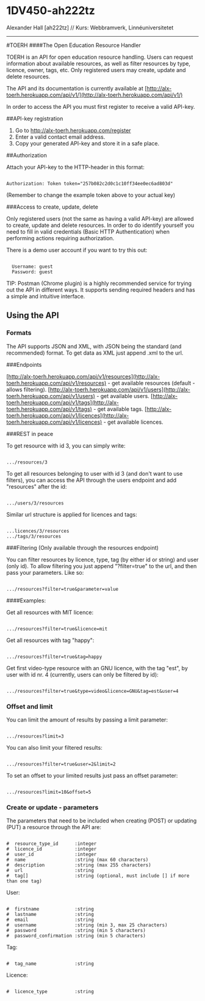 1DV450-ah222tz
==============

Alexander Hall [ah222tz] // Kurs: Webbramverk, Linnéuniversitetet

- - -

#TOERH
####The Open Education Resource Handler

TOERH is an API for open education resource handling. Users can request information about available resources, as well as filter resources by type, licence, owner, tags, etc. Only registered users may create, update and delete resources.

The API and its documentation is currently available at [http://alx-toerh.herokuapp.com/api/v1/](http://alx-toerh.herokuapp.com/api/v1/)

In order to access the API you must first register to receive a valid API-key.

##API-key registration

1. Go to http://alx-toerh.herokuapp.com/register
2. Enter a valid contact email address.
3. Copy your generated API-key and store it in a safe place.

##Authorization

Attach your API-key to the HTTP-header in this format:

```

Authorization: Token token="257b082c2d0c1c10ff34ee0ec6ad803d"

```

(Remember to change the example token above to your actual key)

###Access to create, update, delete

Only registered users (not the same as having a valid API-key) are allowed to create, update and delete resources. In order to do identify yourself you need to fill in valid credentials (Basic HTTP Authentication) when performing actions requiring authorization.

There is a demo user account if you want to try this out:

```

  Username: guest
  Password: guest

```

TIP: Postman (Chrome plugin) is a highly recommended service for trying out the API in different ways. It supports sending required headers and has a simple and intuitive interface.

## Using the API

### Formats
The API supports JSON and XML, with JSON being the standard (and recommended) format. To get data as XML just append .xml to the url.

###Endpoints

[http://alx-toerh.herokuapp.com/api/v1/resources](http://alx-toerh.herokuapp.com/api/v1/resources) - get available resources (default - allows filtering).
[http://alx-toerh.herokuapp.com/api/v1/users](http://alx-toerh.herokuapp.com/api/v1/users) - get available users.
[http://alx-toerh.herokuapp.com/api/v1/tags](http://alx-toerh.herokuapp.com/api/v1/tags) - get available tags.
[http://alx-toerh.herokuapp.com/api/v1/licences](http://alx-toerh.herokuapp.com/api/v1/licences) - get available licences.

###REST in peace

To get resource with id 3, you can simply write:

```

.../resources/3

```

To get all resources belonging to user with id 3 (and don't want to use filters), you can access the API through the users endpoint and add "resources" after the id:

```

.../users/3/resources

```


Similar url structure is applied for licences and tags:

```

...licences/3/resources
.../tags/3/resources

```

###Filtering
(Only available through the resources endpoint)

You can filter resources by licence, type, tag (by either id or string) and user (only id). To allow filtering you just append "?filter=true" to the url, and then pass your parameters. Like so:

```

.../resources?filter=true&parameter=value

```


####Examples:

Get all resources with MIT licence:

```

.../resources?filter=true&licence=mit

```


Get all resources with tag "happy":

```

.../resources?filter=true&tag=happy

```


Get first video-type resource with an GNU licence, with the tag "est", by user with id nr. 4 (currently, users can only be filtered by id):

```

.../resources?filter=true&type=video&licence=GNU&tag=est&user=4

```


### Offset and limit

You can limit the amount of results by passing a limit parameter:

```

.../resources?limit=3

```


You can also limit your filtered results:

```

.../resources?filter=true&user=2&limit=2

```


To set an offset to your limited results just pass an offset parameter:

```

.../resources?limit=10&offset=5

```


### Create or update - parameters

The parameters that need to be included when creating (POST) or updating (PUT) a resource through the API are:

```

#  resource_type_id      :integer
#  licence_id            :integer
#  user_id               :integer
#  name                  :string (max 60 characters)
#  description           :string (max 255 characters)
#  url                   :string
#  tag[]                 :string (optional, must include [] if more than one tag)

```

User:

```

#  firstname             :string
#  lastname              :string
#  email                 :string
#  username              :string (min 3, max 25 characters)
#  password              :string (min 5 characters)
#  password_confirmation :string (min 5 characters)

```

Tag:

```

#  tag_name              :string

```

Licence:

```

#  licence_type          :string

```
